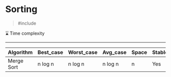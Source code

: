 # Sorting

> #include<iostream>

⌛ Time complexity
___
|Algorithm|Best_case|Worst_case|Avg_case|Space|Stable|
|-   |-        |-         |-       |-     |-  |
|Merge Sort|n log n|n log n|n log n |n |Yes|